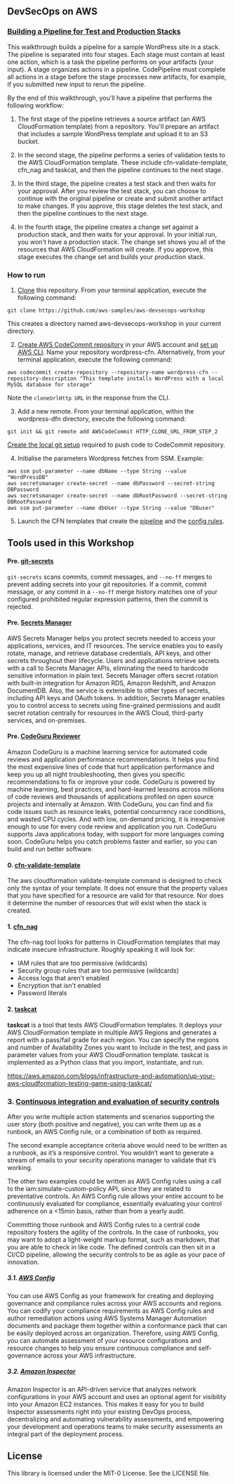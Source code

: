 ## DevSecOps on AWS

### [Building a Pipeline for Test and Production Stacks]()
This walkthrough builds a pipeline for a sample WordPress site in a stack. The pipeline is separated into four stages. Each stage must contain at least one action, which is a task the pipeline performs on your artifacts (your input). A stage organizes actions in a pipeline. CodePipeline must complete all actions in a stage before the stage processes new artifacts, for example, if you submitted new input to rerun the pipeline.

By the end of this walkthrough, you'll have a pipeline that performs the following workflow:

1. The first stage of the pipeline retrieves a source artifact (an AWS CloudFormation template) from a repository. You'll prepare an artifact that includes a sample WordPress template and upload it to an S3 bucket.

3. In the second stage, the pipeline performs a series of validation tests to the AWS CloudFormation template. These include cfn-validate-template, cfn_nag and taskcat, and then the pipeline continues to the next stage.

3. In the third stage, the pipeline creates a test stack and then waits for your approval.
After you review the test stack, you can choose to continue with the original pipeline or create and submit another artifact to make changes. If you approve, this stage deletes the test stack, and then the pipeline continues to the next stage.

4. In the fourth stage, the pipeline creates a change set against a production stack, and then waits for your approval.
In your initial run, you won't have a production stack. The change set shows you all of the resources that AWS CloudFormation will create. If you approve, this stage executes the change set and builds your production stack.

### How to run 

1. [Clone](https://help.github.com/articles/cloning-a-repository/) this repository. From your terminal application, execute the following command:

`git clone https://github.com/aws-samples/aws-devsecops-workshop`

This creates a directory named aws-devsecops-workshop in your current directory.

2. [Create AWS CodeCommit repository](http://docs.aws.amazon.com/codecommit/latest/userguide/getting-started.html#getting-started-create-repo) in your AWS account and [set up AWS CLI](http://docs.aws.amazon.com/codecommit/latest/userguide/how-to-create-repository.html#how-to-create-repository-cli). Name your repository wordpress-cfn. Alternatively, from your terminal application, execute the following command:

`aws codecommit create-repository --repository-name wordpress-cfn --repository-description "This template installs WordPress with a local MySQL database for storage"`

Note the `cloneUrlHttp URL` in the response from the CLI.

3. Add a new remote. From your terminal application, within the wordpress-dfn directory, execute the following command:

`git init && git remote add AWSCodeCommit HTTP_CLONE_URL_FROM_STEP_2`

[Create the local git setup](http://docs.aws.amazon.com/codecommit/latest/userguide/setting-up.html) required to push code to CodeCommit repository.


4. Initialise the parameters Wordpress fetches from SSM. Example:
```
aws ssm put-parameter --name dbName --type String --value "WordPressDB"
aws secretsmanager create-secret --name dbPassword --secret-string DBPassword
aws secretsmanager create-secret --name dbRootPassword --secret-string DBRootPassword
aws ssm put-parameter --name dbUser --type String --value "DBuser"
```

5. Launch the CFN templates that create the [pipeline](https://console.aws.amazon.com/cloudformation/home?region=eu-west-1#/stacks/new?stackName=devsecops-wordpress-pipeline&templateURL=https://artifact-store-ejanicas.s3-eu-west-1.amazonaws.com/basic-pipeline.yaml) and the [config rules](https://console.aws.amazon.com/cloudformation/home?region=eu-west-1#/stacks/new?stackName=config&templateURL=https://artifact-store-ejanicas.s3-eu-west-1.amazonaws.com/config.yaml).


## Tools used in this Workshop

#### Pre. [git-secrets](https://github.com/awslabs/git-secrets)
`git-secrets` scans commits, commit messages, and `--no-ff` merges to prevent adding secrets into your git repositories. If a commit, commit message, or any commit in a `--no-ff` merge history matches one of your configured prohibited regular expression patterns, then the commit is rejected.

#### Pre. [Secrets Manager](https://aws.amazon.com/secrets-manager/)
AWS Secrets Manager helps you protect secrets needed to access your applications, services, and IT resources. The service enables you to easily rotate, manage, and retrieve database credentials, API keys, and other secrets throughout their lifecycle. Users and applications retrieve secrets with a call to Secrets Manager APIs, eliminating the need to hardcode sensitive information in plain text. Secrets Manager offers secret rotation with built-in integration for Amazon RDS, Amazon Redshift, and Amazon DocumentDB. Also, the service is extensible to other types of secrets, including API keys and OAuth tokens. In addition, Secrets Manager enables you to control access to secrets using fine-grained permissions and audit secret rotation centrally for resources in the AWS Cloud, third-party services, and on-premises.

#### Pre. [CodeGuru Reviewer](https://aws.amazon.com/codeguru/)
Amazon CodeGuru is a machine learning service for automated code reviews and application performance recommendations. It helps you find the most expensive lines of code that hurt application performance and keep you up all night troubleshooting, then gives you specific recommendations to fix or improve your code. CodeGuru is powered by machine learning, best practices, and hard-learned lessons across millions of code reviews and thousands of applications profiled on open source projects and internally at Amazon. With CodeGuru, you can find and fix code issues such as resource leaks, potential concurrency race conditions, and wasted CPU cycles. And with low, on-demand pricing, it is inexpensive enough to use for every code review and application you run. CodeGuru supports Java applications today, with support for more languages coming soon. CodeGuru helps you catch problems faster and earlier, so you can build and run better software.


#### 0. [cfn-validate-template](https://docs.aws.amazon.com/AWSCloudFormation/latest/UserGuide/using-cfn-validate-template.html)
The aws cloudformation validate-template command is designed to check only the syntax of your template. It does not ensure that the property values that you have specified for a resource are valid for that resource. Nor does it determine the number of resources that will exist when the stack is created.


#### 1. [cfn_nag](https://github.com/stelligent/cfn_nag)
The cfn-nag tool looks for patterns in CloudFormation templates that may indicate insecure infrastructure. Roughly speaking it will look for:

- IAM rules that are too permissive (wildcards)
- Security group rules that are too permissive (wildcards)
- Access logs that aren't enabled
- Encryption that isn't enabled
- Password literals


#### 2. [taskcat](https://github.com/aws-quickstart/taskcat)
**taskcat** is a tool that tests AWS CloudFormation templates. It deploys your AWS CloudFormation template in multiple AWS Regions and generates a report with a pass/fail grade for each region. You can specify the regions and number of Availability Zones you want to include in the test, and pass in parameter values from your AWS CloudFormation template. taskcat is implemented as a Python class that you import, instantiate, and run.

https://aws.amazon.com/blogs/infrastructure-and-automation/up-your-aws-cloudformation-testing-game-using-taskcat/


### 3. [Continuous integration and evaluation of security controls](https://aws.amazon.com/blogs/security/how-to-manage-security-governance-using-devops-methodologies/)
After you write multiple action statements and scenarios supporting the user story (both positive and negative), you can write them up as a runbook, an AWS Config rule, or a combination of both as required.

The second example acceptance criteria above would need to be written as a runbook, as it’s a responsive control. You wouldn’t want to generate a stream of emails to your security operations manager to validate that it’s working.

The other two examples could be written as AWS Config rules using a call to the iam:simulate-custom-policy API, since they are related to preventative controls. An AWS Config rule allows your entire account to be continuously evaluated for compliance, essentially evaluating your control adherence on a <15min basis, rather than from a yearly audit.

Committing those runbook and AWS Config rules to a central code repository fosters the agility of the controls. In the case of runbooks, you may want to adopt a light-weight markup format, such as markdown, that you are able to check in like code. The defined controls can then sit in a CI/CD pipeline, allowing the security controls to be as agile as your pace of innovation.

##### 3.1. [AWS Config](https://aws.amazon.com/config/)
You can use AWS Config as your framework for creating and deploying governance and compliance rules across your AWS accounts and regions. You can codify your compliance requirements as AWS Config rules and author remediation actions using AWS Systems Manager Automation documents and package them together within a conformance pack that can be easily deployed across an organization. Therefore, using AWS Config, you can automate assessment of your resource configurations and resource changes to help you ensure continuous compliance and self-governance across your AWS infrastructure.

##### 3.2. [Amazon Inspector](https://aws.amazon.com/inspector/?nc2=h_ql_prod_se_in)
Amazon Inspector is an API-driven service that analyzes network configurations in your AWS account and uses an optional agent for visibility into your Amazon EC2 instances. This makes it easy for you to build Inspector assessments right into your existing DevOps process, decentralizing and automating vulnerability assessments, and empowering your development and operations teams to make security assessments an integral part of the deployment process.

## License
This library is licensed under the MIT-0 License. See the LICENSE file.